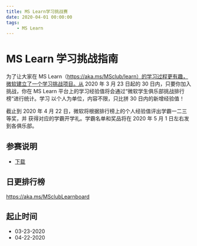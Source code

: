 ```yaml
---
title: MS Learn学习挑战赛
date: 2020-04-01 00:00:00
tags:
    - MS Learn
---
```

# MS Learn 学习挑战指南

为了让大家在 MS Learn（https://aka.ms/MSclub/learn）的学习过程更有趣，微软建立了一个学习挑战项目。从 2020 年 3 月 23 日起的 30 日内，只要你加入挑战，你在 MS Learn 平台上的学习经验值将会通过“微软学生俱乐部挑战排行榜“进行统计。学习 以个人为单位，内容不限，只比拼 30 日内的新增经验值！ 

截止到 2020 年 4 月 22 日，微软将根据排行榜上的个人经验值评出学霸一二三等奖，并 获得对应的学霸开学礼。学霸名单和奖品将在 2020 年 5 月 1 日左右发到各俱乐部。

## 参赛说明

* [下载](/mslearn/MSLearn.pdf)

## 日更排行榜

https://aka.ms/MSclubLearnboard

## 起止时间

* 03-23-2020
* 04-22-2020